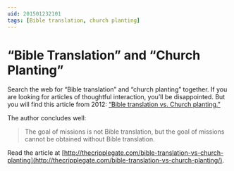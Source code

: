 ```yaml
---
uid: 201501232101
tags: [Bible translation, church planting]
---
```


# “Bible Translation” and “Church Planting”

Search the web for “Bible translation” and “church planting” together. If you are looking for articles of thoughtful interaction, you’ll be disappointed. But you will find this article from 2012: [“Bible translation vs. Church planting.”](http://thecripplegate.com/bible-translation-vs-church-planting/)

The author concludes well:

> The goal of missions is not Bible translation, but the goal of missions cannot be obtained without Bible translation.

Read the article at [http://thecripplegate.com/bible-translation-vs-church-planting](http://thecripplegate.com/bible-translation-vs-church-planting/).
